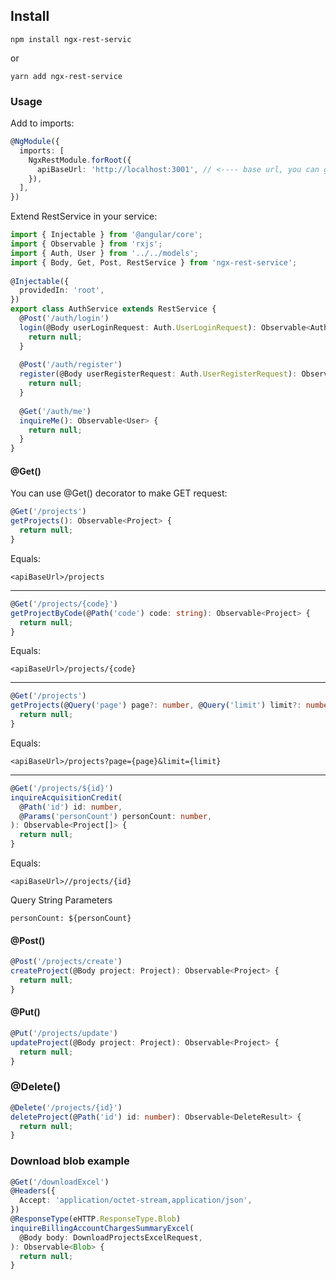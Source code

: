 ## Install

    npm install ngx-rest-servic

or

    yarn add ngx-rest-service 
    
### Usage
Add to imports:
```typescript
@NgModule({  
  imports: [  
    NgxRestModule.forRoot({  
      apiBaseUrl: 'http://localhost:3001', // <---- base url, you can get from environment.
    }),  
  ],  
})
```
    
Extend RestService in your service:
```typescript
import { Injectable } from '@angular/core';  
import { Observable } from 'rxjs';  
import { Auth, User } from '../../models';  
import { Body, Get, Post, RestService } from 'ngx-rest-service';  
  
@Injectable({  
  providedIn: 'root',  
})  
export class AuthService extends RestService {  
  @Post('/auth/login')  
  login(@Body userLoginRequest: Auth.UserLoginRequest): Observable<Auth.LoginResponse> {  
    return null;  
  }  
  
  @Post('/auth/register')  
  register(@Body userRegisterRequest: Auth.UserRegisterRequest): Observable<User> {  
    return null;  
  }  
  
  @Get('/auth/me')  
  inquireMe(): Observable<User> {  
    return null;  
  }  
}
```
#### @Get()
You can use @Get() decorator to make GET request:
```typescript
@Get('/projects')  
getProjects(): Observable<Project> {  
  return null;  
}
```
Equals:

    <apiBaseUrl>/projects

---
```typescript
@Get('/projects/{code}')  
getProjectByCode(@Path('code') code: string): Observable<Project> {  
  return null;  
}
```
Equals:

    <apiBaseUrl>/projects/{code}
---
  
```typescript
@Get('/projects')  
getProjects(@Query('page') page?: number, @Query('limit') limit?: number): Observable<Pagination<Project>> {  
  return null;  
}
```
Equals:

    <apiBaseUrl>/projects?page={page}&limit={limit}
---
```typescript
@Get('/projects/${id}')   
inquireAcquisitionCredit(
  @Path('id') id: number,  
  @Params('personCount') personCount: number,  
): Observable<Project[]> {  
  return null;  
}
```
Equals:

    <apiBaseUrl>//projects/{id}

Query String Parameters

    personCount: ${personCount}

#### @Post()
```typescript
@Post('/projects/create')  
createProject(@Body project: Project): Observable<Project> {  
  return null;  
}
```

#### @Put()
```typescript
@Put('/projects/update')  
updateProject(@Body project: Project): Observable<Project> {  
  return null;  
}
```
### @Delete()
```typescript
@Delete('/projects/{id}')  
deleteProject(@Path('id') id: number): Observable<DeleteResult> {  
  return null;  
}
```
### Download  blob example
```typescript
@Get('/downloadExcel')    
@Headers({  
  Accept: 'application/octet-stream,application/json',  
})  
@ResponseType(eHTTP.ResponseType.Blob)  
inquireBillingAccountChargesSummaryExcel(  
  @Body body: DownloadProjectsExcelRequest,  
): Observable<Blob> {  
  return null;  
}
```
